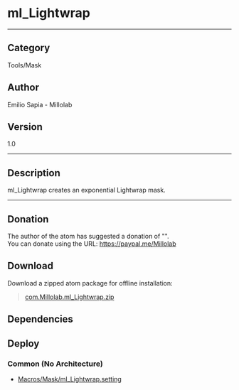 # ml_Lightwrap
___

## Category
Tools/Mask

## Author
Emilio Sapia - Millolab

## Version
1.0

___

## Description
<p>ml_Lightwrap creates an exponential Lightwrap mask.</p>

___

## Donation
The author of the atom has suggested a donation of "".  
You can donate using the URL: <a href="https://paypal.me/Millolab">https://paypal.me/Millolab</a>
## Download

Download a zipped atom package for offline installation:
> [com.Millolab.ml_Lightwrap.zip](https://gitlab.com/WeSuckLess/Reactor/-/archive/master/Reactor-master.zip?path=Atoms/com.Millolab.ml_Lightwrap)  

## Dependencies

## Deploy

### Common (No Architecture)

<ul>
<li><a href="https://gitlab.com/WeSuckLess/Reactor/-/blob/master/Atoms/com.Millolab.ml_Lightwrap/Macros/Mask/ml_Lightwrap.setting?ref_type=heads">Macros/Mask/ml_Lightwrap.setting</a></li>
</ul>
